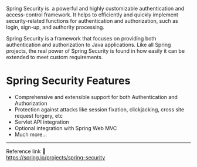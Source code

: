 Spring Security is  a powerful and highly customizable authentication and access-control framework. It helps to efficiently and quickly implement security-related functions for authentication and authorization, such as login, sign-up, and authority processing.

Spring Security is a framework that focuses on providing both authentication and authorization to Java applications. Like all Spring projects, the real power of Spring Security is found in how easily it can be extended to meet custom requirements.
# Spring Security Features
- Comprehensive and extensible support for both Authentication and Authorization
- Protection against attacks like session fixation, clickjacking, cross site request forgery, etc
- Servlet API integration
- Optional integration with Spring Web MVC
- Much more…

---
Reference link 🙂     
https://spring.io/projects/spring-security